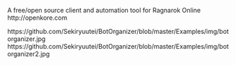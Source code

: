 <p>A free/open source client and automation tool for Ragnarok Online http://openkore.com</p>
https://github.com/Sekiryuutei/BotOrganizer/blob/master/Examples/img/botorganizer.jpg
https://github.com/Sekiryuutei/BotOrganizer/blob/master/Examples/img/botorganizer2.jpg
